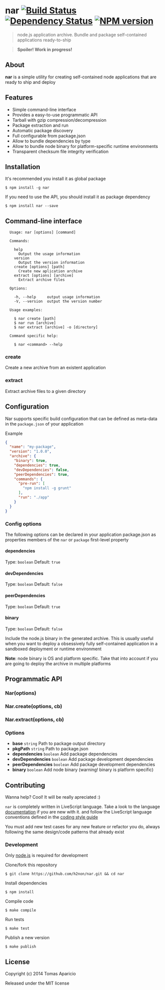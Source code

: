 # nar [![Build Status](https://secure.travis-ci.org/h2non/nar.png?branch=master)][travis] [![Dependency Status](https://gemnasium.com/h2non/nar.png)][gemnasium] [![NPM version](https://badge.fury.io/js/nar.png)][npm]

> node.js application archive. Bundle and package self-contained applications ready-to-ship

> **Spoiler! Work in progress!**

## About

**nar** is a simple utility for creating self-contained node applications
that are ready to ship and deploy

## Features

- Simple command-line interface
- Provides a easy-to-use programmatic API
- Tarball with gzip compression/decompression
- Package extraction and run
- Automatic package discovery
- Full configurable from package.json
- Allow to bundle dependencies by type
- Allow to bundle node binary for platform-specific runtime environments
- Transparent checksum file integrity verification

## Installation

It's recommended you install it as global package
```
$ npm install -g nar
```

If you need to use the API, you should install it as package dependency
```
$ npm install nar --save
```

## Command-line interface

```
  Usage: nar [options] [command]

  Commands:

    help
      Output the usage information
    version
      Output the version information
    create [options] [path]
      Create new aplication archive
    extract [options] [archive]
      Extract archive files

  Options:

    -h, --help     output usage information
    -V, --version  output the version number

  Usage examples:

    $ nar create [path]
    $ nar run [archive]
    $ nar extract [archive] -o [directory]

  Command specific help:

    $ nar <command> --help
```

### create

Create a new archive from an existent application

### extract

Extract archive files to a given directory

## Configuration

Nar supports specific build configuration that can be defined as meta-data
in the `package.json` of your application

Example
```json
{
  "name": "my-package",
  "version": "1.0.0",
  "archive": {
    "binary": true,
    "dependencies": true,
    "devDependencies": false,
    "peerDependencies": true,
    "commands": {
      "pre-run": [
        "npm install -g grunt"
      ],
      "run": "./app"
    }
  }
}
```

### Config options

The following options can be declared in your application package.json as
properties members of the `nar` or `package` first-level property

#### dependencies
Type: `boolean`
Default: `true`

#### devDependencies
Type: `boolean`
Default: `false`

#### peerDependencies
Type: `boolean`
Default: `true`

#### binary
Type: `boolean`
Default: `false`

Include the node.js binary in the generated archive.
This is usually useful when you want to deploy a obsessively fully self-contained application
in a sandboxed deployment or runtime environment

**Note**: node binary is OS and platform specific.
Take that into account if you are going to deploy the archive in multiple platforms

## Programmatic API

### Nar(options)

### Nar.create(options, cb)

### Nar.extract(options, cb)

### Options

- **base** `string` Path to package output directory
- **pkgPath** `string` Path to package.json
- **dependencies** `boolean` Add package dependencies
- **devDependencies** `boolean` Add package development dependencies
- **peerDependencies** `boolean` Add package development dependencies
- **binary** `boolean` Add node binary (warning! binary is platform specific)

## Contributing

Wanna help? Cool! It will be really apreciated :)

`nar` is completely written in LiveScript language.
Take a look to the language [documentation][livescript] if you are new with it.
and follow the LiveScript language conventions defined in the [coding style guide][coding-style]

You must add new test cases for any new feature or refactor you do,
always following the same design/code patterns that already exist

### Development

Only [node.js](http://nodejs.org) is required for development

Clone/fork this repository
```
$ git clone https://github.com/h2non/nar.git && cd nar
```

Install dependencies
```
$ npm install
```

Compile code
```
$ make compile
```

Run tests
```
$ make test
```

Publish a new version
```
$ make publish
```

## License

Copyright (c) 2014 Tomas Aparicio

Released under the MIT license

[livescript]: http://livescript.net
[coding-style]: https://github.com/gkz/LiveScript-style-guide
[travis]: http://travis-ci.org/h2non/nar
[gemnasium]: https://gemnasium.com/h2non/nar
[npm]: http://npmjs.org/package/nar
